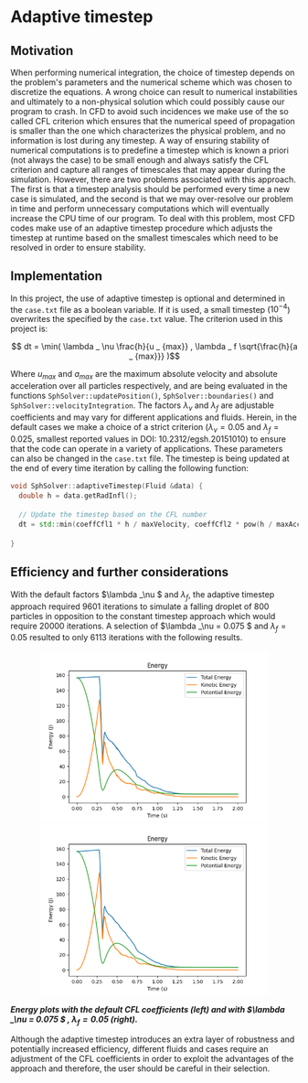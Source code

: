 # Adaptive timestep

## Motivation
When performing numerical integration, the choice of timestep depends on the problem's parameters and the numerical scheme which was chosen to discretize the equations. A wrong choice can result to numerical instabilities and ultimately to a non-physical solution which could possibly cause our program to crash. In CFD to avoid such incidences we make use of the so called CFL criterion which ensures that the numerical speed of propagation is smaller than the one which characterizes the physical problem, and no information is lost during any timestep. A way of ensuring stability of numerical computations is to predefine a timestep which is known a priori (not always the case) to be small enough and always satisfy the CFL criterion and capture all ranges of timescales that may appear during the simulation. However, there are two problems associated with this approach. The first is that a timestep analysis should be performed every time a new case is simulated, and the second is that we may over-resolve our problem in time and perform unnecessary computations which will eventually increase the CPU time of our program. To deal with this problem, most CFD codes make use of an adaptive timestep procedure which adjusts the timestep at runtime based on the smallest timescales which need to be resolved in order to ensure stability. 

## Implementation
In this project, the use of adaptive timestep is optional and determined in the ```case.txt``` file as a boolean variable. If it is used, a small timestep ($10^{-4}$) overwrites the specified by the ```case.txt``` value. The criterion used in this project is:

$$ dt = \min( \lambda _ \nu \frac{h}{u _ {max}} ,  \lambda _ f \sqrt{\frac{h}{a _ {max}}} )$$

Where $u_{max}$ and $a_{max}$ are the maximum absolute velocity and absolute acceleration over all particles respectively, and are being evaluated in the functions ```SphSolver::updatePosition()```, ```SphSolver::boundaries()``` and ```SphSolver::velocityIntegration```. The factors $\lambda _ \nu$ and $\lambda _ f$ are adjustable coefficients and may vary for different applications and fluids. Herein, in the default cases we make a choice of a strict criterion ($\lambda _ {\nu} = 0.05$ and $\lambda _ f = 0.025$, smallest reported values in DOI: 10.2312/egsh.20151010) to ensure that the code can operate in a variety of applications. These parameters can also be changed in the ```case.txt``` file. The timestep is being updated at the end of every time iteration by calling the following function:

```cpp
void SphSolver::adaptiveTimestep(Fluid &data) {
  double h = data.getRadInfl();

  // Update the timestep based on the CFL number
  dt = std::min(coeffCfl1 * h / maxVelocity, coeffCfl2 * pow(h / maxAcceleration, 0.5));

}
```

## Efficiency and further considerations

With the default  factors $\lambda _\nu $ and $\lambda _f$, the adaptive timestep approach required 9601 iterations to simulate a falling droplet of 800 particles in opposition to the constant timestep approach which would require 20000 iterations. A selection of $\lambda _\nu = 0.075 $ and $\lambda _f = 0.05$ resulted to only 6113 iterations with the following results.

<div style="text-align: center;">
    <img src="images/cfl_default.png" alt="Alt Text 1" style="display: inline-block; width: 400px;">
    <img src="images/cfl1_0.075_cfl2_0.05.png" alt="Alt Text 2" style="display: inline-block; width: 400px;">
</div>

 ***Energy plots with the default CFL coefficients (left) and with $\lambda _\nu = 0.075 $ , $\lambda _f = 0.05$ (right).***

Although the adaptive timestep introduces an extra layer of robustness and potentially increased efficiency, different fluids and cases require an adjustment of the CFL coefficients in order to exploit the advantages of the approach and therefore, the user should be careful in their selection.
